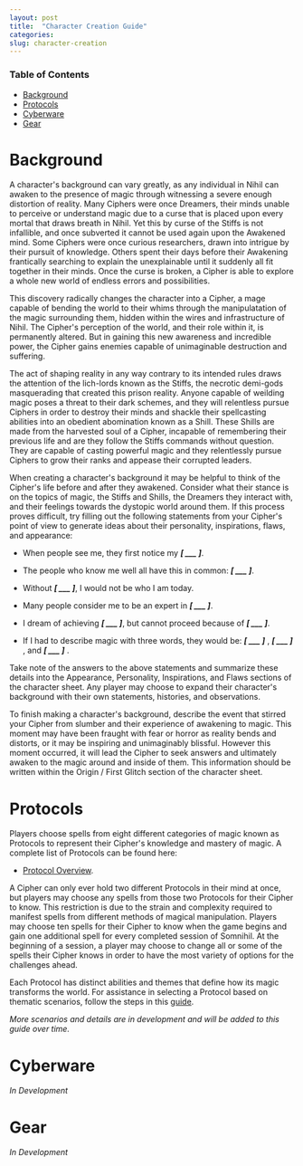 ```yaml
---
layout: post
title:  "Character Creation Guide"
categories:
slug: character-creation
---
```

### Table of Contents 
- [Background](#background)
- [Protocols](#protocols)
- [Cyberware](#cyberware)
- [Gear](#gear)

# Background 
A character's background can vary greatly, as any individual in Nihil can awaken to the presence of magic through witnessing a severe enough distortion of reality. Many Ciphers were once Dreamers, their minds unable to perceive or understand magic due to a curse that is placed upon every mortal that draws breath in Nihil. Yet this by curse of the Stiffs is not infallible, and once subverted it cannot be used again upon the Awakened mind. Some Ciphers were once curious researchers, drawn into intrigue by their pursuit of knowledge. Others spent their days before their Awakening frantically searching to explain the unexplainable until it suddenly all fit together in their minds. Once the curse is broken, a Cipher is able to explore a whole new world of endless errors and possibilities.

This discovery radically changes the character into a Cipher, a mage capable of bending the world to their whims through the manipulatation of the magic surrounding them, hidden within the wires and infrastructure of Nihil. The Cipher's perception of the world, and their role within it, is permanently altered. But in gaining this new awareness and incredible power, the Cipher gains enemies capable of unimaginable destruction and suffering. 

The act of shaping reality in any way contrary to its intended rules draws the attention of the lich-lords known as the Stiffs, the necrotic demi-gods masquerading that created this prison reality. Anyone capable of weilding magic poses a threat to their dark schemes, and they will relentless pursue Ciphers in order to destroy their minds and shackle their spellcasting abilities into an obedient abomination known as a Shill. These Shills are made from the harvested soul of a Cipher, incapable of remembering their previous life and are they follow the Stiffs commands without question. They are capable of casting powerful magic and they relentlessly pursue Ciphers to grow their ranks and appease their corrupted leaders. 

When creating a character's background it may be helpful to think of the Cipher's life before and after they awakened. Consider what their stance is on the topics of magic, the Stiffs and Shills, the Dreamers they interact with, and their feelings towards the dystopic world around them. If this process proves difficult, try filling out the following statements from your Cipher's point of view to generate ideas about their personality, inspirations, flaws, and appearance:

- When people see me, they first notice my ***\[ ___ \]***. 

- The people who know me well all have this in common: ***\[ ___ \]***.
 
- Without  ***\[ ___ \]***, I would not be who I am today. 

- Many people consider me to be an expert in ***\[ ___ \]***. 

- I dream of achieving ***\[ ___ \]***, but cannot proceed because of ***\[ ___ \]***. 

- If I had to describe magic with three words, they would be: ***\[ ___ \]*** ,  ***\[ ___ \]*** ,  and ***\[ ___ \]*** .  

Take note of the answers to the above statements and summarize these details into the Appearance, Personality, Inspirations, and Flaws sections of the character sheet. Any player may choose to expand their character's background with their own statements, histories, and observations. 

To finish making a character's background, describe the event that stirred your Cipher from slumber and their experience of awakening to magic. This moment may have been fraught with fear or horror as reality bends and distorts, or it may be inspiring and unimaginably blissful. However this moment occurred, it will lead the Cipher to seek answers and ultimately awaken to the magic around and inside of them. This information should be written within the Origin / First Glitch section of the character sheet. 

# Protocols 
Players choose spells from eight different categories of magic known as Protocols to represent their Cipher's knowledge and mastery of magic. A complete list of Protocols can be found here:
- [Protocol Overview](/magic/protocol-overview). 

A Cipher can only ever hold two different Protocols in their mind at once, but players may choose any spells from those two Protocols for their Cipher to know. This restriction is due to the strain and complexity required to manifest spells from different methods of magical manipulation. Players may choose ten spells for their Cipher to know when the game begins and gain one additional spell for every completed session of Somnihil. At the beginning of a session, a player may choose to change all or some of the spells their Cipher knows in order to have the most variety of options for the challenges ahead. 

Each Protocol has distinct abilities and themes that define how its magic transforms the world. For assistance in selecting a Protocol based on thematic scenarios, follow the steps in this [guide](/magic/protocol-scenario-guide). 

*More scenarios and details are in development and will be added to this guide over time.*

# Cyberware
*In Development*

# Gear
*In Development*